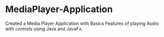 # MediaPlayer-Application

Created a Media Player Application with Basics Features of playing Audio with controls using Java and JavaFx.
